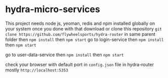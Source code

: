 # hydra-micro-services
This project needs node js, yeoman, redis and npm installed globally on your system
once you done with that download or clone this repository
 `git clone https://github.com/flywheelsports/hydra-router` in same parent folder
 then `npm install` then `npm start`
 go to login-service
 then `npm install` then `npm start`
 
 go to user-data-service
 then `npm install` then `npm start`
 
 check your browser with default port in `config.json` file in hydra-router
 mostly `http://localhost:5353`
